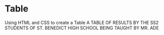# Table
Using HTML and CSS to create a Table
A TABLE OF RESULTS BY THE SS2 STUDENTS OF ST. BENEDICT HIGH SCHOOL BEING TAUGHT BY MR. ADE
